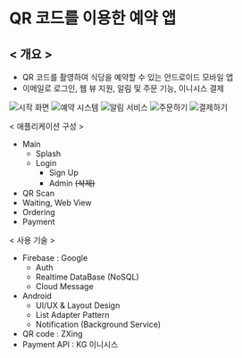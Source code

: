 # QR 코드를 이용한 예약 앱


## < 개요 >

- QR 코드를 촬영하여 식당을 예약할 수 있는 안드로이드 모바일 앱
- 이메일로 로그인, 웹 뷰 지원, 알림 및 주문 기능, 이니시스 결제

![시작 화면](C:\Users\user\test\메인.jpg)
![예약 시스템](C:/Users/user/test/예약.jpg)
![알림 서비스](C:/Users/user/Desktop/알림.jpg)
![주문하기](C:/Users/user/Desktop/주문.jpg)
![결제하기](C:/Users/user/Desktop/결제.jpg)


< 애플리케이션 구성 >

- Main
    - Splash
    - Login
        - Sign Up
        - Admin ~~(삭제)~~
- QR Scan
- Waiting, Web View
- Ordering
- Payment


< 사용 기술 >

- Firebase : Google
    - Auth
    - Realtime DataBase (NoSQL)
    - Cloud Message
- Android
    - UI/UX & Layout Design
    - List Adapter Pattern
    - Notification (Background Service)
- QR code : ZXing
- Payment API : KG 이니시스
